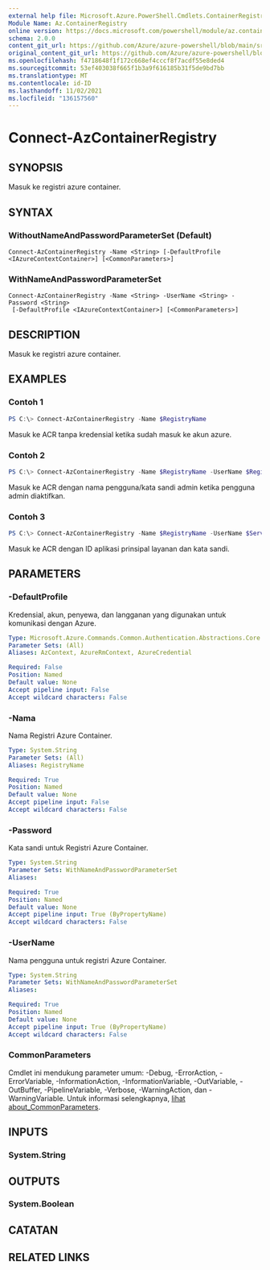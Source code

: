 ```yaml
---
external help file: Microsoft.Azure.PowerShell.Cmdlets.ContainerRegistry.dll-Help.xml
Module Name: Az.ContainerRegistry
online version: https://docs.microsoft.com/powershell/module/az.containerregistry/connect-azcontainerregistry
schema: 2.0.0
content_git_url: https://github.com/Azure/azure-powershell/blob/main/src/ContainerRegistry/ContainerRegistry/help/Connect-AzContainerRegistry.md
original_content_git_url: https://github.com/Azure/azure-powershell/blob/main/src/ContainerRegistry/ContainerRegistry/help/Connect-AzContainerRegistry.md
ms.openlocfilehash: f4718648f1f172c668ef4cccf8f7acdf55e8ded4
ms.sourcegitcommit: 53ef403038f665f1b3a9f616185b31f5de9bd7bb
ms.translationtype: MT
ms.contentlocale: id-ID
ms.lasthandoff: 11/02/2021
ms.locfileid: "136157560"
---
```

# Connect-AzContainerRegistry

## SYNOPSIS
Masuk ke registri azure container.

## SYNTAX

### WithoutNameAndPasswordParameterSet (Default)
```
Connect-AzContainerRegistry -Name <String> [-DefaultProfile <IAzureContextContainer>] [<CommonParameters>]
```

### WithNameAndPasswordParameterSet
```
Connect-AzContainerRegistry -Name <String> -UserName <String> -Password <String>
 [-DefaultProfile <IAzureContextContainer>] [<CommonParameters>]
```

## DESCRIPTION
Masuk ke registri azure container.

## EXAMPLES

### Contoh 1
```powershell
PS C:\> Connect-AzContainerRegistry -Name $RegistryName
```

Masuk ke ACR tanpa kredensial ketika sudah masuk ke akun azure.

### Contoh 2
```powershell
PS C:\> Connect-AzContainerRegistry -Name $RegistryName -UserName $RegistryName -Password $AdminPassWord
```

Masuk ke ACR dengan nama pengguna/kata sandi admin ketika pengguna admin diaktifkan.

### Contoh 3
```powershell
PS C:\> Connect-AzContainerRegistry -Name $RegistryName -UserName $ServicePrincipal -Password $ServicePrincipalPassword
```

Masuk ke ACR dengan ID aplikasi prinsipal layanan dan kata sandi.

## PARAMETERS

### -DefaultProfile
Kredensial, akun, penyewa, dan langganan yang digunakan untuk komunikasi dengan Azure.

```yaml
Type: Microsoft.Azure.Commands.Common.Authentication.Abstractions.Core.IAzureContextContainer
Parameter Sets: (All)
Aliases: AzContext, AzureRmContext, AzureCredential

Required: False
Position: Named
Default value: None
Accept pipeline input: False
Accept wildcard characters: False
```

### -Nama
Nama Registri Azure Container.

```yaml
Type: System.String
Parameter Sets: (All)
Aliases: RegistryName

Required: True
Position: Named
Default value: None
Accept pipeline input: False
Accept wildcard characters: False
```

### -Password
Kata sandi untuk Registri Azure Container.

```yaml
Type: System.String
Parameter Sets: WithNameAndPasswordParameterSet
Aliases:

Required: True
Position: Named
Default value: None
Accept pipeline input: True (ByPropertyName)
Accept wildcard characters: False
```

### -UserName
Nama pengguna untuk registri Azure Container.

```yaml
Type: System.String
Parameter Sets: WithNameAndPasswordParameterSet
Aliases:

Required: True
Position: Named
Default value: None
Accept pipeline input: True (ByPropertyName)
Accept wildcard characters: False
```

### CommonParameters
Cmdlet ini mendukung parameter umum: -Debug, -ErrorAction, -ErrorVariable, -InformationAction, -InformationVariable, -OutVariable, -OutBuffer, -PipelineVariable, -Verbose, -WarningAction, dan -WarningVariable. Untuk informasi selengkapnya, [lihat about_CommonParameters](http://go.microsoft.com/fwlink/?LinkID=113216).

## INPUTS

### System.String

## OUTPUTS

### System.Boolean

## CATATAN

## RELATED LINKS
